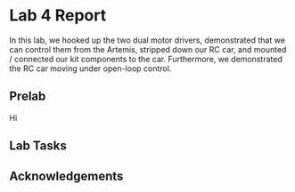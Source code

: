 # Lab 4 Report

In this lab, we hooked up the two dual motor drivers, demonstrated that we can control them from the Artemis, stripped down our RC car, and mounted / connected our kit components to the car. Furthermore, we demonstrated the RC car moving under open-loop control.

## Prelab

Hi

## Lab Tasks

## Acknowledgements